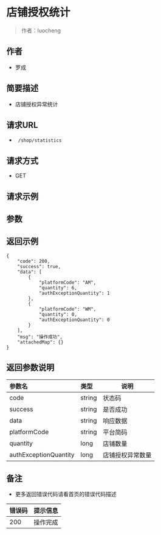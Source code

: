 # 店铺授权统计

> 作者：luocheng

## 作者

- 罗成
    
## 简要描述

- 店铺授权异常统计

## 请求URL
- ` /shop/statistics`
  
## 请求方式
- GET 

## 请求示例
## 参数


## 返回示例 

``` 
{
    "code": 200,
    "success": true,
    "data": [
        {
            "platformCode": "AM",
            "quantity": 6,
            "authExceptionQuantity": 1
        },
        {
            "platformCode": "WM",
            "quantity": 0,
            "authExceptionQuantity": 0
        }
    ],
    "msg": "操作成功",
    "attachedMap": {}
}
```


## 返回参数说明

|参数名|类型|说明|
|:-----  |:-----|-----                           |
|code | string   | 状态码 |
|success | string   | 是否成功 |
|data | string   | 响应数据 |
|platformCode | string   | 平台简码 |
|quantity | long   | 店铺数量 |
|authExceptionQuantity | long   | 店铺授权异常数量 |


## 备注 

- 更多返回错误代码请看首页的错误代码描述

|错误码|提示信息|
|:----    |:---|
|200 |操作完成  |